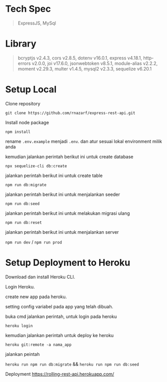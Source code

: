 # Tech Spec

> ExpressJS,
> MySql

# Library

> bcryptjs v2.4.3,
> cors v2.8.5,
> dotenv v16.0.1,
> express v4.18.1,
> http-errors v2.0.0,
> joi v17.6.0,
> jsonwebtoken v8.5.1,
> module-alias v2.2.2,
> moment v2.29.3,
> multer v1.4.5,
> mysql2 v2.3.3,
> sequelize v6.20.1

# Setup Local

Clone repository

`git clone https://github.com/rnazarf/express-rest-api.git`

Install node package

`npm install`

rename `.env.example` menjadi `.env`. dan atur sesuai lokal environment milik anda

kemudian jalankan perintah berikut ini untuk create database

`npx sequelize-cli db:create`

jalankan perintah berikut ini untuk create table

`npm run db:migrate`

jalankan perintah berikut ini untuk menjalankan seeder

`npm run db:seed`

jalankan perintah berikut ini untuk melakukan migrasi ulang

`npm run db:reset`

jalankan perintah berikut ini untuk menjalankan server

`npm run dev` / `npm run prod`

# Setup Deployment to Heroku

Download dan install Heroku CLI.

Login Heroku.

create new app pada heroku.

setting config variabel pada app yang telah dibuah.

buka cmd jalankan perintah, untuk login pada heroku

`heroku login`

kemudian jalankan perintah untuk deploy ke heroku

`heroku git:remote -a nama_app`

jalankan peintah

`heroku run npm run db:migrate` && `heroku run npm run db:seed`

Deployment https://rolling-rest-api.herokuapp.com/
